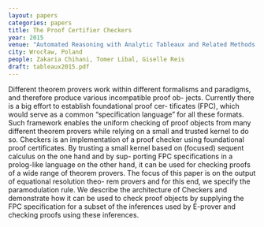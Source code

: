 ```yaml
---
layout: papers
categories: papers
title: The Proof Certifier Checkers
year: 2015
venue: "Automated Reasoning with Analytic Tableaux and Related Methods - 24th International Conference, TABLEAUX 2015"
city: Wrocław, Poland
people: Zakaria Chihani, Tomer Libal, Giselle Reis
draft: tableaux2015.pdf
---
```

Different theorem provers work within different formalisms
and paradigms, and therefore produce various incompatible proof ob-
jects. Currently there is a big effort to establish foundational proof cer-
tificates (FPC), which would serve as a common “specification language”
for all these formats. Such framework enables the uniform checking of
proof objects from many different theorem provers while relying on a
small and trusted kernel to do so. Checkers is an implementation of a
proof checker using foundational proof certificates. By trusting a small
kernel based on (focused) sequent calculus on the one hand and by sup-
porting FPC specifications in a prolog-like language on the other hand,
it can be used for checking proofs of a wide range of theorem provers.
The focus of this paper is on the output of equational resolution theo-
rem provers and for this end, we specify the paramodulation rule. We
describe the architecture of Checkers and demonstrate how it can be
used to check proof objects by supplying the FPC specification for a
subset of the inferences used by E-prover and checking proofs using these
inferences.

